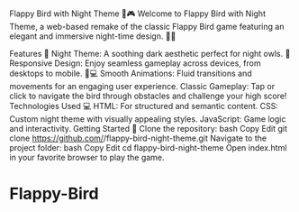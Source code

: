 Flappy Bird with Night Theme 🌌🎮
Welcome to Flappy Bird with Night Theme, a web-based remake of the classic Flappy Bird game featuring an elegant and immersive night-time design. 🌙✨

Features 🌟
Night Theme: A soothing dark aesthetic perfect for night owls. 🌌
Responsive Design: Enjoy seamless gameplay across devices, from desktops to mobile. 📱💻
Smooth Animations: Fluid transitions and movements for an engaging user experience.
Classic Gameplay: Tap or click to navigate the bird through obstacles and challenge your high score!
Technologies Used 💻
HTML: For structured and semantic content.
CSS: Custom night theme with visually appealing styles.
JavaScript: Game logic and interactivity.
Getting Started 🚀
Clone the repository:
bash
Copy
Edit
git clone https://github.com/<Nagavalli14>/flappy-bird-night-theme.git
Navigate to the project folder:
bash
Copy
Edit
cd flappy-bird-night-theme
Open index.html in your favorite browser to play the game.













# Flappy-Bird
